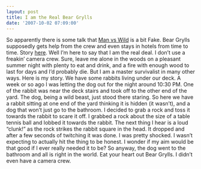 ```yaml
---
layout: post
title: I am the Real Bear Grylls
date: '2007-10-02 07:09:00'
---
```


So apparently there is some talk that [Man vs Wild](http://dsc.discovery.com/fansites/manvswild/manvswild.html) is a bit Fake. Bear Grylls supposedly gets help from the crew and even stays in hotels from time to time. Story [here](http://news.bbc.co.uk/2/hi/entertainment/6911748.stm). Well I’m here to say that I am the real deal. I don’t use a freakin’ camera crew. Sure, leave me alone in the woods on a pleasant summer night with plenty to eat and drink, and a fire with enough wood to last for days and I’d probably die. But I am a master survivalist in many other ways. Here is my story. We have some rabbits living under our deck. A week or so ago I was letting the dog out for the night around 10:30 PM. One of the rabbit was near the deck stairs and took off to the other end of the yard. The dog, being a wild beast, just stood there staring. So here we have a rabbit sitting at one end of the yard thinking it is hidden (it wasn’t), and a dog that won’t just go to the bathroom. I decided to grab a rock and toss it towards the rabbit to scare it off. I grabbed a rock about the size of a table tennis ball and lobbed it towards the rabbit. The next thing I hear is a loud “clunk!” as the rock strikes the rabbit square in the head. It dropped and after a few seconds of twitching it was done. I was pretty shocked. I wasn’t expecting to actually hit the thing to be honest. I wonder if my aim would be that good if I ever really needed it to be? So anyway, the dog went to the bathroom and all is right in the world. Eat your heart out Bear Grylls. I didn’t even have a camera crew.

<!--kg-card-end: markdown-->